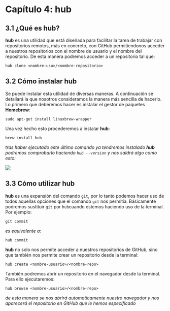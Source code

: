 # Capítulo 4: hub

## 3.1 ¿Qué es hub?

**hub** es una utilidad que está diseñada para facilitar la tarea de trabajar con repositorios remotos, más en concreto, con GitHub permitiendonos acceder a nuestros repositorios con el nombre de usuario y el nombre del repositorio. De esta manera podremos acceder a un repositorio tal que:

 `hub clone <nombre-usu>/<nombre-repositorio>`

## 3.2 Cómo instalar hub

Se puede instalar esta utilidad de diversas maneras. A continuación se detallará la que nosotros consideramos la manera más sencilla de hacerlo. 
Lo primero que deberemos hacer es instalar el gestor de paquetes **Homebrew**:

```
sudo apt-get install linuxbrew-wrapper
```
Una vez hecho esto procederemos a instalar **hub**:

```
brew install hub
```
_tras haber ejecutado este último comando ya tendremos instalado **hub**
podremos comprobarlo haciendo `hub --version` y nos saldrá algo como esto:_

![](https://github.com/ULL-ESIT-DSI-1617/tareas-iniciales-jorge-pablo-naomi/blob/master/cap6/img/hub_version.png)


## 3.3 Cómo utilizar hub

**hub** es una expansión del comando `git`, por lo tanto podemos hacer uso de todos aquellas opciones que el comando `git` nos permitía. Básicamente podremos sustituir `git` por `hub`cuando estemos haciendo uso de la terminal.
Por ejemplo:

```
git commit
```
_es equivalente a:_

```
hub commit
```

**hub** no solo nos permite acceder a nuestros repositorios de GitHub, sino que también nos permite crear un repositorio desde la terminal:

```
hub create <nombre-usuario>/<nombre-repo>
```

También podremos abrir un repositorio en el navegador desde la terminal. Para ello ejecutaremos:

```
hub browse <nombre-usuario>/<nombre-repo>
```
_de esta manera se nos abrirá automaticamente nuestro navegador y nos aparecerá el repositorio en GitHub que le hemos especificado_